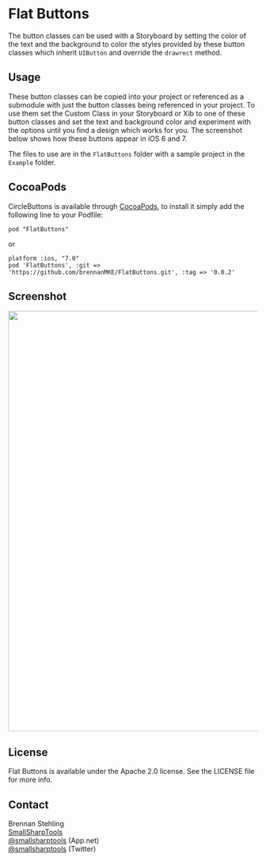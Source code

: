 Flat Buttons
===========

The button classes can be used with a Storyboard by setting the color of the text and the background 
to color the styles provided by these button classes which inherit `UIButton` and override the `drawrect` 
method.

## Usage

These button classes can be copied into your project or referenced as a submodule with 
just the button classes being referenced in your project. To use them set the Custom Class
in your Storyboard or Xib to one of these button classes and set the text and background
color and experiment with the options until you find a design which works for you. The
screenshot below shows how these buttons appear in iOS 6 and 7.

The files to use are in the `FlatButtons` folder with a sample project in the `Example` folder.

## CocoaPods

CircleButtons is available through [CocoaPods](http://cocoapods.org), to install
it simply add the following line to your Podfile:

    pod "FlatButtons"

or

    platform :ios, "7.0"
    pod 'FlatButtons', :git => 'https://github.com/brennanMKE/FlatButtons.git', :tag => '0.0.2'

## Screenshot

<img src="https://raw.github.com/brennanMKE/FlatButtons/master/FlatButtons.png" width="850" />

## License

Flat Buttons is available under the Apache 2.0 license. See the LICENSE file for more info.

## Contact

Brennan Stehling  
[SmallSharpTools](http://www.smallsharptools.com/)  
[@smallsharptools](https://alpha.app.net/smallsharptools) (App.net)  
[@smallsharptools](https://twitter.com/smallsharptools) (Twitter)  
